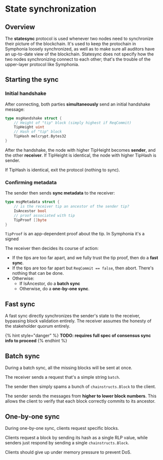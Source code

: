 # State synchronization

## Overview

The **statesync** protocol is used whenever two nodes need to synchronize their picture of the blockchain. It's used to keep the protochain in Symphonia loosely synchronized, as well as to make sure all auditors have an up-to-date view of the blockchain. Statesync does not specify how the two nodes synchronizing connect to each other; that's the trouble of the upper-layer protocol like Symphonia.

## Starting the sync

### Initial handshake

After connecting, both parties **simultaneously** send an initial handshake message:

```go
type msgHandshake struct {
    // Height of "tip" block (simply highest if ReqCommit)
    TipHeight uint 
    // Hash of "tip" block
    TipHash melcrypt.Bytes32
}
```

After the handshake, the node with higher TipHeight becomes **sender**, and the other **receiver**. If TipHeight is identical, the node with higher TipHash is sender.

If TipHash is identical, exit the protocol \(nothing to sync\).

### Confirming metadata

The sender then sends **sync metadata** to the receiver:

```go
type msgMetadata struct {
    // is the receiver tip an ancestor of the sender tip?
    IsAncestor bool
    // proof associated with tip
    TipProof []byte
}
```

`TipProof` is an app-dependent proof about the tip. In Symphonia it's a signed

The receiver then decides its course of action:

* If the tips are too far apart, and we fully trust the tip proof, then do a **fast sync**. 
* If the tips are too far apart but `ReqCommit == false`, then abort. There's nothing that can be done.
* Otherwise:
  * If IsAncestor, do a **batch sync**
  * Otherwise, do a **one-by-one sync**.

## Fast sync

A fast sync directly synchronizes the sender's state to the receiver, bypassing block validation entirely. The receiver assumes the honesty of the stakeholder quorum entirely.

{% hint style="danger" %}
**TODO: requires full spec of consensus sync info to proceed**
{% endhint %}

## Batch sync

During a batch sync, all the missing blocks will be sent at once.

The receiver sends a request that's a simple string `batch`.

The sender then simply spams a bunch of `chainstructs.Block` to the client.

The sender sends the messages from **higher to lower block numbers**. This allows the client to verify that each block correctly commits to its ancestor.

## One-by-one sync

During one-by-one sync, clients request specific blocks.

Clients request a block by sending its hash as a single RLP value, while senders just respond by sending a single `chainstructs.Block`.

Clients should give up under memory pressure to prevent DoS.

